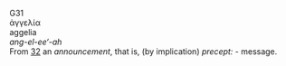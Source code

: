 <body>
  <p>G31<br>  ἀγγελία  <br> aggelia  <br><i>ang-el-ee‘-ah </i><br>From <a href="g0032.htm">32</a>  an <i>announcement</i>, that is, (by implication) <i>precept:</i> - message.<br></p>
 </body>